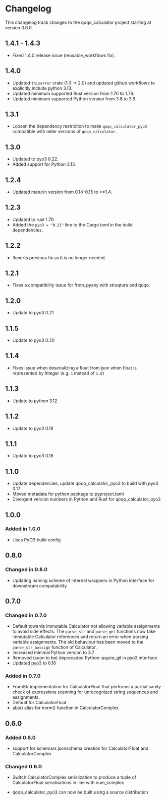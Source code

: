 # Changelog

This changelog track changes to the qoqo_calculator project starting at version 0.6.0.


## 1.4.1 - 1.4.3

* Fixed 1.4.0 release issue (reusable_workflows fix).

## 1.4.0

* Updated `thiserror` crate (1.0 -> 2.0) and updated github workflows to explicitly include python 3.13.
* Updated minimum supported Rust version from 1.70 to 1.76.
* Updated minimum supported Python version from 3.8 to 3.9.

## 1.3.1

* Loosen the dependency restriction to make `qoqo_calculator_pyo3` compatible with older versions of `qoqo_calculator`.

## 1.3.0

* Updated to pyo3 0.22.
* Added support for Python 3.13.

## 1.2.4

* Updated maturin version from 0.14-0.15 to >=1.4.

## 1.2.3

* Updated to rust 1.70
* Added the `pyo3 = "0.21"` line to the Cargo.toml in the build dependencies.

## 1.2.2

* Reverts previous fix as it is no longer needed.

## 1.2.1

* Fixes a compatibility issue for from_pyany with struqture and qoqo.

## 1.2.0

* Update to pyo3 0.21

## 1.1.5

* Update to pyo3 0.20

## 1.1.4

* Fixes issue when deserializing a float from json when float is represented by integer (e.g. `1` instead of `1.0`)

## 1.1.3

* Update to python 3.12

## 1.1.2

* Update to pyo3 0.19

## 1.1.1

* Update to pyo3 0.18

## 1.1.0

* Update dependencies, update qoqo_calculator_pyo3 to build with pyo3 0.17
* Moved metadata for python package to pyproject.toml
* Divergent version numbers in Python and Rust for qoqo_calculator_pyo3

## 1.0.0

### Added in 1.0.0

* Uses PyO3 build config

## 0.8.0

### Changed in 0.8.0

* Updating naming scheme of internal wrappers in Python interface for downstream compatability

## 0.7.0

### Changed in 0.7.0

* Default towards immutable Calculator not allowing variable assignments to avoid side effects. The `parse_str` and `parse_get` functions now take immutable Calculator references and return an error when parsing variable assignments. The old behaviour has been moved to the `parse_str_aassign` function of Calculator.
* Increased minimal Python version to 3.7
* Removed (soon to be) deprecaded Python::aquire_gil in pyo3 interface
* Updated pyo3 to 0.16

### Added in 0.7.0

* FromStr implementation for CalculatorFloat that performs a partial sanity check of expressions scanning for unrecognized string sequences and assignments.
* Default for CalculatorFloat
* abs() alias for norm() function in CalculatorComplex

## 0.6.0

### Added 0.6.0

* support for schemars jsonschema creation for CalculatorFloat and CalculatorComplex

### Changed 0.6.0

* Switch CalculatorComplex serialization to produce a tuple of CalculatorFloat serialisations in line with num_complex

* qoqo_calculator_pyo3 can now be built using a source distribution
